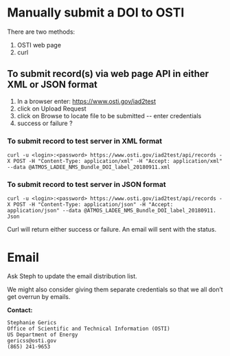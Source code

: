 # Manually submit a DOI to OSTI

There are two methods:
   1. OSTI web page
   2. curl
 
## To  submit record(s) via web page API in either XML or JSON format
 
1. In a browser enter:   https://www.osti.gov/iad2test
2. click on Upload Request
3. click on Browse to locate file to be submitted -- enter credentials
4. success or failure ?
 
 

### To  submit record to test server in XML format
 
    curl -u <login>:<password> https://www.osti.gov/iad2test/api/records -X POST -H "Content-Type: application/xml" -H "Accept: application/xml" --data @ATMOS_LADEE_NMS_Bundle_DOI_label_20180911.xml
 

### To  submit record to test server in JSON format
 
    curl -u <login>:<password> https://www.osti.gov/iad2test/api/records -X POST -H "Content-Type: application/json" -H "Accept: application/json" --data @ATMOS_LADEE_NMS_Bundle_DOI_label_20180911. Json
 
Curl will return either success or failure.  An email will sent with the status. 
 
# Email 

Ask Steph to update the email distribution list.

We might also consider giving them separate credentials so that we all don’t get overrun by emails.

**Contact:** 

    Stephanie Gerics
    Office of Scientific and Technical Information (OSTI)
    US Department of Energy
    gericss@osti.gov
    (865) 241-9653
